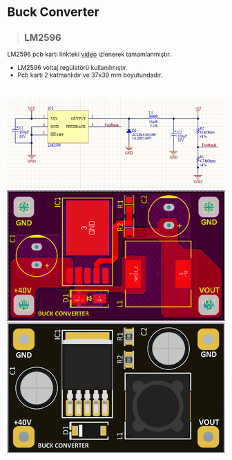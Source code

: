 # Buck Converter

> ## **LM2596**

LM2596 pcb kartı linkteki [video](https://www.youtube.com/watch?v=n6VyZIZuCj0) izlenerek tamamlanmıştır.

- LM2596 voltaj regülatörü kullanılmıştır.
- Pcb kartı 2 katmanlıdır ve 37x39 mm boyutundadır.

<br>

<p align="left">
  <img src="image\image-1.png" width="800"><br>
  <img src="image\image-2.png" width="600"><br>
  <img src="image\image-3.png" width="600"><br>
</p>

